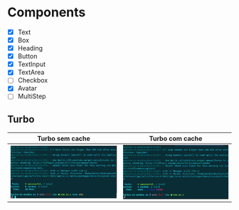 # Components

- [x] Text
- [x] Box
- [x] Heading
- [x] Button
- [x] TextInput
- [x] TextArea
- [ ] Checkbox
- [x] Avatar
- [ ] MultiStep

## Turbo

| Turbo sem cache                                      	| Turbo com cache                                      	|
|------------------------------------------------------	|------------------------------------------------------	|
| ![]( ./.github/img/turbo/turbo-build-sem-cache.png ) 	| ![]( ./.github/img/turbo/turbo-build-com-cache.png ) 	|